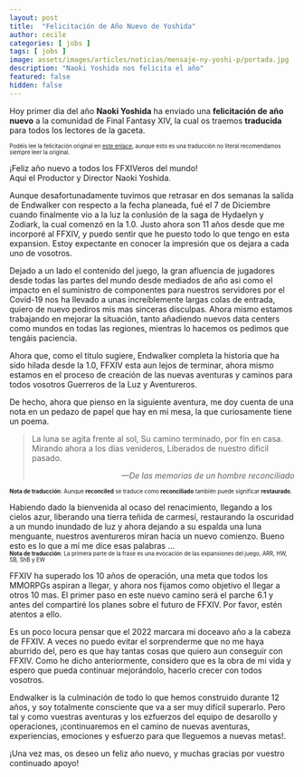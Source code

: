 ```yaml
---
layout: post
title:  "Felicitación de Año Nuevo de Yoshida"
author: cecile
categories: [ jobs ]
tags: [ jobs ]
image: assets/images/articles/noticias/mensaje-ny-yoshi-p/portada.jpg
description: "Naoki Yoshida nos felicita el año"
featured: false
hidden: false
---
```


Hoy primer dia del año **Naoki Yoshida** ha enviado una **felicitación de año nuevo** a la comunidad de Final Fantasy XIV, la cual os traemos **traducida** para todos los lectores de la gaceta.

<sub><sup>Podéis lee la felicitación original en <a href="https://na.finalfantasyxiv.com/lodestone/topics/detail/2a2f3941661642a37f2bd9f22af7a0a10902c30e" target="_blank">este enlace</a>, aunque esto es una traducción no literal recomendamos siempre leer la original.</sup></sub>

¡Feliz año nuevo a todos los FFXIVeros del mundo!<br/>
Aqui el Productor y Director Naoki Yoshida.

Aunque desafortunadamente tuvimos que retrasar en dos semanas la salida de Endwalker con respecto a la fecha planeada, fué el 7 de Diciembre cuando finalmente vio a la luz la conlusión de la saga de Hydaelyn y Zodiark, la cual comenzó en la 1.0. Justo ahora son 11 años desde que me incorporé al FFXIV, y puedo sentir que he puesto todo lo que tengo en esta expansion. Estoy expectante en conocer la impresión que os dejara a cada uno de vosotros.

Dejado a un lado el contenido del juego, la gran afluencia de jugadores desde todas las partes del mundo desde mediados de año asi como el impacto en el suministro de componentes para nuestros servidores por el Covid-19 nos ha llevado a unas increíblemente largas colas de entrada, quiero de nuevo pediros mis mas sinceras disculpas. Ahora mismo estamos trabajando en mejorar la situación, tanto añadiendo nuevos data centers como mundos en todas las regiones, mientras lo hacemos os pedimos que tengáis paciencia.


Ahora que, como el titulo sugiere, Endwalker completa la historia que ha sido hilada desde la 1.0, FFXIV esta aun lejos de terminar, ahora mismo estamos en el proceso de creación de las nuevas aventuras y caminos para todos vosotros Guerreros de la Luz y Aventureros.

De hecho, ahora que pienso en la siguiente aventura, me doy cuenta de una nota en un pedazo de papel que hay en mi mesa, la que curiosamente tiene un poema.

<blockquote>
La luna se agita frente al sol, 
Su camino terminado, por fín en casa.
Mirando ahora a los días venideros, 
Liberados de nuestro difícil pasado.
<br/>
<p align="right"><i>—De las memorias de un hombre reconciliado</i></p>
</blockquote>
<sub><sup><b>Nota de traducción</b>: Aunque <b>reconciled</b> se traduce como <b>reconciliado</b> también puede significar <b>restaurado</b>.</sup></sub>
<br/>

Habiendo dado la bienvenida al ocaso del renacimiento, llegando a los cielos azur, liberando una tierra teñida de carmesí, restaurando la oscuridad a un mundo inundado de luz y ahora dejando a su espalda una luna menguante, nuestros aventureros miran hacia un nuevo comienzo. Bueno esto es lo que a mí me dice esas palabras ...<br/>
<sub><sup><b>Nota de traducción</b>: La primera parte de la frase es una evocación de las expansiones del juego, ARR, HW, SB, ShB y EW</sup></sub>

FFXIV ha superado los 10 años de operación, una meta que todos los MMORPGs aspiran a llegar, y ahora nos fijamos como objetivo el llegar a otros 10 mas. El primer paso en este nuevo camino será el parche 6.1 y antes del compartiré los planes sobre el futuro de FFXIV. Por favor, estén atentos a ello.

Es un poco locura pensar que el 2022 marcara mi doceavo año a la cabeza de FFXIV. A veces no puedo evitar el sorprenderme que no me haya aburrido del, pero es que hay tantas cosas que quiero aun conseguir con FFXIV. Como he dicho anteriormente, considero que es la obra de mi vida y espero que pueda continuar mejorándolo, hacerlo crecer con todos vosotros.

Endwalker is la culminación de todo lo que hemos construido durante 12 años, y soy totalmente consciente que va a ser muy difícil superarlo. Pero tal y como vuestras aventuras y los ezfuerzos del equipo de desarollo y operaciones, ¡continuaremos en el camino de nuevas aventuras, experiencias, emociones y esfuerzo para que lleguemos a nuevas metas!.

¡Una vez mas, os deseo un feliz año nuevo, y muchas gracias por vuestro continuado apoyo!
